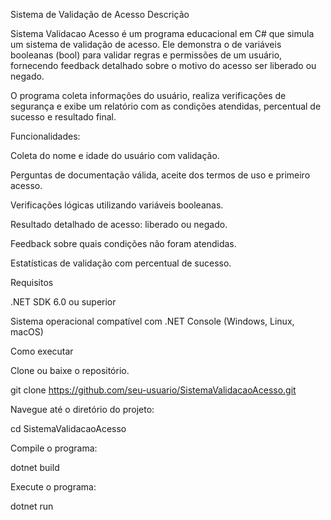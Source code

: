 Sistema de Validação de Acesso
Descrição

Sistema Validacao Acesso é um programa educacional em C# que simula um sistema de validação de acesso.
Ele demonstra o de variáveis booleanas (bool) para validar regras e permissões de um usuário, fornecendo feedback detalhado sobre o motivo do acesso ser liberado ou negado.

O programa coleta informações do usuário, realiza verificações de segurança e exibe um relatório com as condições atendidas, percentual de sucesso e resultado final.

Funcionalidades:

Coleta do nome e idade do usuário com validação.

Perguntas de documentação válida, aceite dos termos de uso e primeiro acesso.

Verificações lógicas utilizando variáveis booleanas.

Resultado detalhado de acesso: liberado ou negado.

Feedback sobre quais condições não foram atendidas.

Estatísticas de validação com percentual de sucesso.

Requisitos

.NET SDK
 6.0 ou superior

Sistema operacional compatível com .NET Console (Windows, Linux, macOS)

Como executar

Clone ou baixe o repositório.

git clone https://github.com/seu-usuario/SistemaValidacaoAcesso.git


Navegue até o diretório do projeto:

cd SistemaValidacaoAcesso


Compile o programa:

dotnet build


Execute o programa:

dotnet run
